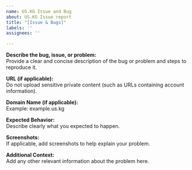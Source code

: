 ```yaml
---
name: US.KG Issue and Bug
about: US.KG Issue report
title: "[Issue & Bugs]"
labels: ''
assignees: ''

---
```


**Describe the bug, issue, or problem:**  
Provide a clear and concise description of the bug or problem and steps to reproduce it.

**URL (if applicable):**  
Do not upload sensitive private content (such as URLs containing account information).

**Domain Name (if applicable):**  
Example: example.us.kg

**Expected Behavior:**  
Describe clearly what you expected to happen.

**Screenshots:**  
If applicable, add screenshots to help explain your problem.

**Additional Context:**  
Add any other relevant information about the problem here.
